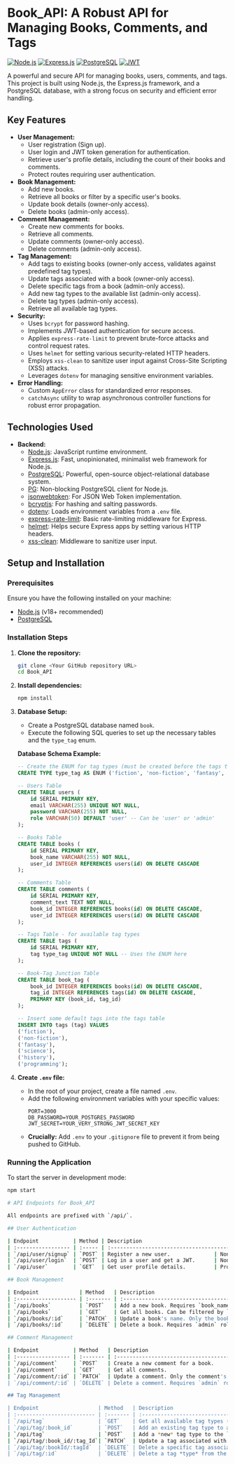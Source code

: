 # Book_API: A Robust API for Managing Books, Comments, and Tags

[![Node.js](https://img.shields.io/badge/Node.js-18%2B-green.svg)](https://nodejs.org/)
[![Express.js](https://img.shields.io/badge/Express.js-4.x-blue.svg)](https://expressjs.com/)
[![PostgreSQL](https://img.shields.io/badge/PostgreSQL-purple.svg)](https://www.postgresql.org/)
[![JWT](https://img.shields.io/badge/JWT-Authentication-orange.svg)](https://jwt.io/)

A powerful and secure API for managing books, users, comments, and tags. This project is built using Node.js, the Express.js framework, and a PostgreSQL database, with a strong focus on security and efficient error handling.

## Key Features

* **User Management:**
    * User registration (Sign up).
    * User login and JWT token generation for authentication.
    * Retrieve user's profile details, including the count of their books and comments.
    * Protect routes requiring user authentication.
* **Book Management:**
    * Add new books.
    * Retrieve all books or filter by a specific user's books.
    * Update book details (owner-only access).
    * Delete books (admin-only access).
* **Comment Management:**
    * Create new comments for books.
    * Retrieve all comments.
    * Update comments (owner-only access).
    * Delete comments (admin-only access).
* **Tag Management:**
    * Add tags to existing books (owner-only access, validates against predefined tag types).
    * Update tags associated with a book (owner-only access).
    * Delete specific tags from a book (admin-only access).
    * Add new tag types to the available list (admin-only access).
    * Delete tag types (admin-only access).
    * Retrieve all available tag types.
* **Security:**
    * Uses `bcrypt` for password hashing.
    * Implements JWT-based authentication for secure access.
    * Applies `express-rate-limit` to prevent brute-force attacks and control request rates.
    * Uses `helmet` for setting various security-related HTTP headers.
    * Employs `xss-clean` to sanitize user input against Cross-Site Scripting (XSS) attacks.
    * Leverages `dotenv` for managing sensitive environment variables.
* **Error Handling:**
    * Custom `AppError` class for standardized error responses.
    * `catchAsync` utility to wrap asynchronous controller functions for robust error propagation.

## Technologies Used

* **Backend:**
    * [Node.js](https://nodejs.org/): JavaScript runtime environment.
    * [Express.js](https://expressjs.com/): Fast, unopinionated, minimalist web framework for Node.js.
    * [PostgreSQL](https://www.postgresql.org/): Powerful, open-source object-relational database system.
    * [PG](https://node-postgres.com/): Non-blocking PostgreSQL client for Node.js.
    * [jsonwebtoken](https://www.npmjs.com/package/jsonwebtoken): For JSON Web Token implementation.
    * [bcryptjs](https://www.npmjs.com/package/bcryptjs): For hashing and salting passwords.
    * [dotenv](https://www.npmjs.com/package/dotenv): Loads environment variables from a `.env` file.
    * [express-rate-limit](https://www.npmjs.com/package/express-rate-limit): Basic rate-limiting middleware for Express.
    * [helmet](https://www.npmjs.com/package/helmet): Helps secure Express apps by setting various HTTP headers.
    * [xss-clean](https://www.npmjs.com/package/xss-clean): Middleware to sanitize user input.

## Setup and Installation

### Prerequisites

Ensure you have the following installed on your machine:

* [Node.js](https://nodejs.org/) (v18+ recommended)
* [PostgreSQL](https://www.postgresql.org/download/)

### Installation Steps

1.  **Clone the repository:**
    ```bash
    git clone <Your GitHub repository URL>
    cd Book_API
    ```
2.  **Install dependencies:**
    ```bash
    npm install
    ```
3.  **Database Setup:**
    * Create a PostgreSQL database named `book`.
    * Execute the following SQL queries to set up the necessary tables and the `type_tag` enum.

    **Database Schema Example:**
    ```sql
    -- Create the ENUM for tag types (must be created before the tags table)
    CREATE TYPE type_tag AS ENUM ('fiction', 'non-fiction', 'fantasy', 'science', 'history', 'programming');

    -- Users Table
    CREATE TABLE users (
        id SERIAL PRIMARY KEY,
        email VARCHAR(255) UNIQUE NOT NULL,
        password VARCHAR(255) NOT NULL,
        role VARCHAR(50) DEFAULT 'user' -- Can be 'user' or 'admin'
    );

    -- Books Table
    CREATE TABLE books (
        id SERIAL PRIMARY KEY,
        book_name VARCHAR(255) NOT NULL,
        user_id INTEGER REFERENCES users(id) ON DELETE CASCADE
    );

    -- Comments Table
    CREATE TABLE comments (
        id SERIAL PRIMARY KEY,
        comment_text TEXT NOT NULL,
        book_id INTEGER REFERENCES books(id) ON DELETE CASCADE,
        user_id INTEGER REFERENCES users(id) ON DELETE CASCADE
    );

    -- Tags Table - for available tag types
    CREATE TABLE tags (
        id SERIAL PRIMARY KEY,
        tag type_tag UNIQUE NOT NULL -- Uses the ENUM here
    );

    -- Book-Tag Junction Table
    CREATE TABLE book_tag (
        book_id INTEGER REFERENCES books(id) ON DELETE CASCADE,
        tag_id INTEGER REFERENCES tags(id) ON DELETE CASCADE,
        PRIMARY KEY (book_id, tag_id)
    );

    -- Insert some default tags into the tags table
    INSERT INTO tags (tag) VALUES
    ('fiction'),
    ('non-fiction'),
    ('fantasy'),
    ('science'),
    ('history'),
    ('programming');
    ```
4.  **Create `.env` file:**
    * In the root of your project, create a file named `.env`.
    * Add the following environment variables with your specific values:
        ```
        PORT=3000
        DB_PASSWORD=YOUR_POSTGRES_PASSWORD
        JWT_SECRET=YOUR_VERY_STRONG_JWT_SECRET_KEY
        ```
    * **Crucially:** Add `.env` to your `.gitignore` file to prevent it from being pushed to GitHub.

### Running the Application

To start the server in development mode:
```bash
npm start

# API Endpoints for Book_API

All endpoints are prefixed with `/api/`.

## User Authentication

| Endpoint           | Method | Description                                    | Authentication | Request Body (JSON)                                | Query Params | Path Params |
| :----------------- | :----- | :--------------------------------------------- | :------------- | :------------------------------------------------- | :----------- | :---------- |
| `/api/user/signup` | `POST` | Register a new user.              | None | `{ "email": "string", "password": "string" }` | N/A          | N/A         |
| `/api/user/login`  | `POST` | Log in a user and get a JWT.      | None | `{ "email": "string", "password": "string" }` | N/A          | N/A         |
| `/api/user`        | `GET`  | Get user profile details.         | Protected | N/A                                                | N/A          | N/A         |

## Book Management

| Endpoint             | Method   | Description                                                                                             | Authentication                          | Request Body (JSON)                       | Query Params   | Path Params    |
| :------------------- | :------- | :------------------------------------------------------------------------------------------------------ | :-------------------------------------- | :---------------------------------------- | :------------- | :------------- |
| `/api/books`         | `POST`   | Add a new book. Requires `book_name` and an existing `tag` type (e.g., "fiction").        | Protected                     | `{ "book_name": "string", "tag": "string" }` | N/A            | N/A            |
| `/api/books`         | `GET`    | Get all books. Can be filtered by `user_id`.                                               | Protected                     | N/A                                       | `user_id`      | N/A            |
| `/api/books/:id`     | `PATCH`  | Update a book's name. Only the book's owner can update.                                  | Protected, Book Owner         | `{ "book_name": "string" }`     | N/A            | `id` (Book ID) |
| `/api/books/:id`     | `DELETE` | Delete a book. Requires `admin` role.                                                    | Protected, Admin Role      | N/A                                       | N/A            | `id` (Book ID) |

## Comment Management

| Endpoint           | Method   | Description                                                               | Authentication                   | Request Body (JSON)             | Query Params        | Path Params        |
| :----------------- | :------- | :------------------------------------------------------------------------ | :------------------------------- | :------------------------------ | :------------------ | :----------------- |
| `/api/comment`     | `POST`   | Create a new comment for a book.                                | Protected              | `{ "comment_text": "string" }` | `book_id` (Book ID) | N/A                |
| `/api/comment`     | `GET`    | Get all comments.                                               | Protected              | N/A                             | N/A                 | N/A                |
| `/api/comment/:id` | `PATCH`  | Update a comment. Only the comment's owner can update.          | Protected, Comment Owner | `{ "comment_text": "string" }` | N/A                 | `id` (Comment ID) |
| `/api/comment/:id` | `DELETE` | Delete a comment. Requires `admin` role.                      | Protected, Admin Role | N/A                             | N/A                 | `id` (Comment ID) |

## Tag Management

| Endpoint                   | Method   | Description                                                                                                    | Authentication                   | Request Body (JSON)                  | Query Params | Path Params                                     |
| :------------------------- | :------- | :------------------------------------------------------------------------------------------------------------- | :------------------------------- | :----------------------------------- | :----------- | :---------------------------------------------- |
| `/api/tag`                 | `GET`    | Get all available tag types (from the `tags` table).                                                 | Protected              | N/A                                  | N/A          | N/A                                             |
| `/api/tag/:book_id`        | `POST`   | Add an existing tag type to a specific book. Only the book's owner can add tags.                     | Protected, Book Owner  | `{ "tag": "string" }` (e.g., "fiction") | N/A          | `book_id` (Book ID)                   |
| `/api/tag`                 | `POST`   | Add a *new* tag type to the `type_tag` enum and `tags` table. Requires `admin` role.                 | Protected, Admin Role | `{ "tag": "string" }` (new tag name) | N/A          | N/A                                             |
| `/api/tag/:book_id/:tag_Id`| `PATCH`  | Update a tag associated with a book. Only the book's owner can update.                               | Protected, Book Owner  | `{ "tag": "string" }` (new tag name) | N/A          | `book_id` (Book ID), `tag_Id` (Old Tag ID) |
| `/api/tag/:bookId/:tagId`  | `DELETE` | Delete a specific tag association from a book. Requires `admin` role.                                | Protected, Admin Role | N/A                                  | N/A          | `bookId` (Book ID), `tagId` (Tag ID) |
| `/api/tag/:id`             | `DELETE` | Delete a tag *type* from the `tags` table. Requires `admin` role. (This also removes associations). | Protected, Admin Role | N/A                                  | N/A          | `id` (Tag Type ID) |